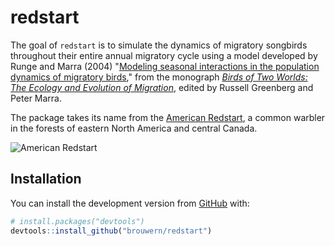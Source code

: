 # redstart

The goal of `redstart` is to simulate the dynamics of migratory songbirds throughout their entire annual migratory cycle using a model developed by Runge and Marra (2004) "[Modeling seasonal interactions in the population dynamics of migratory birds](https://avibirds.com/wp-content/uploads/pdf/amerikaanse-roodstaart2.pdf)," from the monograph *[Birds of Two Worlds: The Ecology and Evolution of Migration](https://books.google.com/books/about/Birds_of_Two_Worlds.html?id=72Kp8vTzlhIC)*, edited by  Russell Greenberg and Peter Marra.

The package takes its name from the [American Redstart](https://en.wikipedia.org/wiki/American_redstart), a common warbler in the forests of eastern North America and central Canada.

![American Redstart](https://en.wikipedia.org/wiki/American_redstart#/media/File:AmericanRedstart17.jpg)


## Installation

You can install the development version from [GitHub](https://github.com/) with:

``` r
# install.packages("devtools")
devtools::install_github("brouwern/redstart")
```

